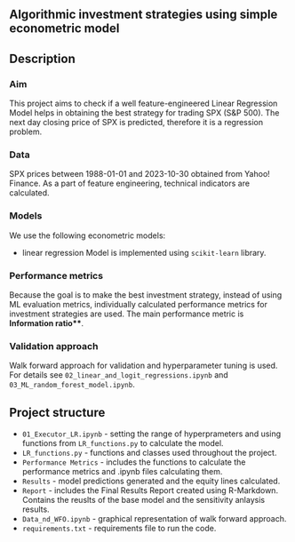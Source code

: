 ## Algorithmic investment strategies using simple econometric model

## Description

### Aim
This project aims to check if a well feature-engineered Linear Regression Model helps in obtaining the best strategy for trading SPX (S&P 500). The next day closing price of SPX is predicted, therefore it is a regression problem.

### Data
SPX prices between 1988-01-01 and 2023-10-30 obtained from Yahoo! Finance. As a part of feature engineering, technical indicators are calculated.

### Models
We use the following econometric models:
- linear regression 
Model is implemented using `scikit-learn` library.

### Performance metrics
Because the goal is to make the best investment strategy, instead of using ML evaluation metrics, individually calculated performance metrics for investment strategies are used. The main performance metric is **Information ratio\*\***.

### Validation approach
Walk forward approach for validation and hyperparameter tuning is used. For details see `02_linear_and_logit_regressions.ipynb` and `03_ML_random_forest_model.ipynb`.

## Project structure

- `01_Executor_LR.ipynb` - setting the range of hyperprameters and using functions from `LR_functions.py` to calculate the model.
- `LR_functions.py` - functions and classes used throughout the project.
- `Performance Metrics` - includes the functions to calculate the performance metrics and .ipynb files calculating them.
- `Results` - model predictions generated and the equity lines calculated.
- `Report` - includes the Final Results Report created using R-Markdown. Contains the reuslts of the base model and the sensitivity anlaysis results.
- `Data_nd_WFO.ipynb` - graphical representation of walk forward approach.
- `requirements.txt` - requirements file to run the code.
